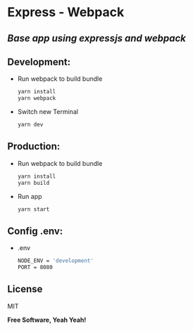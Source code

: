 # Express - Webpack
## _Base app using expressjs and webpack_
## Development:

- Run webpack to build bundle
    ```sh
    yarn install
    yarn webpack
    ```
- Switch new Terminal
     ```sh
    yarn dev
    ```
## Production:

- Run webpack to build bundle
    ```sh
    yarn install
    yarn build
    ```
- Run app
     ```sh
    yarn start
    ```

## Config .env:
- .env
    ```sh
    NODE_ENV = 'development'
    PORT = 8080
    ```

## License

MIT

**Free Software, Yeah Yeah!**
